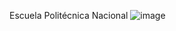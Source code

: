 Escuela Politécnica Nacional
![image](https://github.com/user-attachments/assets/cf2a70cf-3422-4da1-8abb-68511edcd79d)
